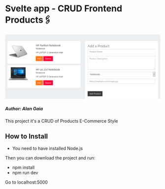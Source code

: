 
# Svelte app - CRUD Frontend Products🖇️
![Svelte crud overview](./public/images/SvelteCrud.png)

##### Author: Alan Gaia

This project it's a CRUD of Products E-Commerce Style

## How to Install
- You need to have installed Node.js

Then you can download the project and run:
-  npm install
-  npm run dev

Go to localhost:5000

